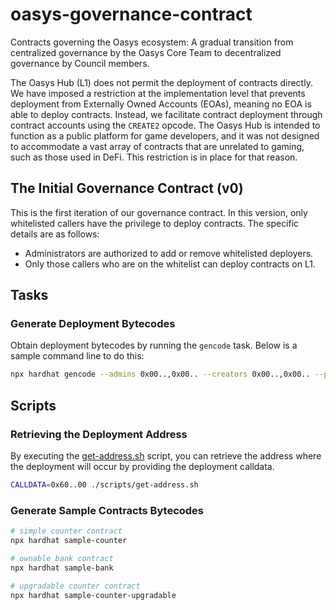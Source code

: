 # oasys-governance-contract
Contracts governing the Oasys ecosystem: A gradual transition from centralized governance by the Oasys Core Team to decentralized governance by Council members.

The Oasys Hub (L1) does not permit the deployment of contracts directly. We have imposed a restriction at the implementation level that prevents deployment from Externally Owned Accounts (EOAs), meaning no EOA is able to deploy contracts. Instead, we facilitate contract deployment through contract accounts using the `CREATE2` opcode. The Oasys Hub is intended to function as a public platform for game developers, and it was not designed to accommodate a vast array of contracts that are unrelated to gaming, such as those used in DeFi. This restriction is in place for that reason.


## The Initial Governance Contract (v0)
This is the first iteration of our governance contract. In this version, only whitelisted callers have the privilege to deploy contracts. The specific details are as follows:
- Administrators are authorized to add or remove whitelisted deployers.
- Only those callers who are on the whitelist can deploy contracts on L1.


## Tasks
### Generate Deployment Bytecodes
Obtain deployment bytecodes by running the `gencode` task. Below is a sample command line to do this:
```sh
npx hardhat gencode --admins 0x00..,0x00.. --creators 0x00..,0x00.. --prev 0x00..
```

## Scripts
### Retrieving the Deployment Address
By executing the [get-address.sh](/scripts/get-address.sh) script, you can retrieve the address where the deployment will occur by providing the deployment calldata.
```sh
CALLDATA=0x60..00 ./scripts/get-address.sh
```

### Generate Sample Contracts Bytecodes
```sh
# simple counter contract
npx hardhat sample-counter

# ownable bank contract
npx hardhat sample-bank

# upgradable counter contract
npx hardhat sample-counter-upgradable
```
